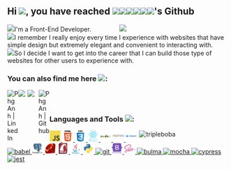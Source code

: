 ## Hi <img width="4%" src="https://media.giphy.com/media/hvRJCLFzcasrR4ia7z/giphy.gif" />, you have reached <img width="5%" src="https://cdn-icons-png.flaticon.com/512/4019/4019665.png" ><img width="5%" src="https://cdn-icons-png.flaticon.com/512/4019/4019919.png" ><img width="5%" src="https://cdn-icons-png.flaticon.com/512/4019/4019787.png" ><img width="4%" src="https://cdn-icons-png.flaticon.com/512/4019/4019828.png" ><img width="5%" src="https://cdn-icons-png.flaticon.com/512/4019/4019733.png" ><img width="5%" src="https://cdn-icons-png.flaticon.com/512/4019/4019978.png" >'s Github 

<img align="right" src="https://github.com/SP-XD/SP-XD/blob/main/images/dino_rounded.gif?raw=true" href="https://github.com/SP-XD" width="49%" />
<div>
<img width="5%" src="https://cdn-icons-png.flaticon.com/512/7206/7206286.png"/>I'm a Front-End Developer.<br>
<img width="5%" src="https://cdn-icons-png.flaticon.com/512/7206/7206282.png">I remember I really enjoy every time I experience with websites that have simple design but extremely elegant and convenient to interacting with.<br>
<img width="4.5%" src="https://cdn-icons-png.flaticon.com/512/7206/7206291.png">So I decide I want to get into the career that I can build those type of websites for other users to experience with.

### You can also find me here <img width="4%" src="https://cdn-icons-png.flaticon.com/512/7206/7206274.png"/>:
[<img align="left" width="5%" alt="PhgAnh | LinkedIn" src="https://cdn-icons.flaticon.com/png/512/3488/premium/3488326.png?token=exp=1649402666~hmac=09cc9b602a1880c3984806ba68c35eee"/>][linkedin]
[<img align="left" width="4.2%" src="https://cdn-icons.flaticon.com/png/512/896/premium/896846.png?token=exp=1649402830~hmac=727220b2c819e4e102932967b1882129" />][resume]
[<img align="left" width="5%" src="https://cdn-icons.flaticon.com/png/512/2721/premium/2721688.png?token=exp=1649402719~hmac=3f97371cf599ee192d6187774e193aa5"/>][portfolio]
[<img align="left" width="5%" alt="PhgAnh | Github" src="https://cdn-icons.flaticon.com/png/512/3488/premium/3488426.png?token=exp=1649402271~hmac=25d6db0f9302dd6d0aa377078e673db7"/>][other github]
<br><br>


### Languages and Tools <img width="3%" src="https://cdn-icons-png.flaticon.com/512/7206/7206289.png"/>:
<img align="right" width="40%" src="https://github-readme-stats.vercel.app/api/top-langs?username=tripleboba&show_icons=true&locale=en&layout=compact&theme=graywhite" alt="tripleboba" />
<div>
<a href="https://developer.mozilla.org/en-US/docs/Web/JavaScript" target="_blank" rel="noreferrer"> <img src="https://raw.githubusercontent.com/devicons/devicon/master/icons/javascript/javascript-original.svg" alt="javascript" width="5%"/> </a>
<a href="https://www.w3.org/html/" target="_blank" rel="noreferrer"> <img src="https://raw.githubusercontent.com/devicons/devicon/master/icons/html5/html5-original-wordmark.svg" alt="html5" width="5%"/> </a>
<a href="https://www.w3schools.com/css/" target="_blank" rel="noreferrer"> <img src="https://raw.githubusercontent.com/devicons/devicon/master/icons/css3/css3-original-wordmark.svg" alt="css3" width="5%"/> </a>
<a href="https://reactjs.org/" target="_blank" rel="noreferrer"> <img src="https://raw.githubusercontent.com/devicons/devicon/master/icons/react/react-original-wordmark.svg" alt="react" width="5%"/> </a>
<a href="https://nodejs.org" target="_blank" rel="noreferrer"> <img src="https://raw.githubusercontent.com/devicons/devicon/master/icons/nodejs/nodejs-original-wordmark.svg" alt="nodejs" width="5%"/> </a>
<a href="https://expressjs.com" target="_blank" rel="noreferrer"> <img src="https://raw.githubusercontent.com/devicons/devicon/master/icons/express/express-original-wordmark.svg" alt="express" width="5%"/> </a>
<a href="https://webpack.js.org" target="_blank" rel="noreferrer"> <img src="https://raw.githubusercontent.com/devicons/devicon/d00d0969292a6569d45b06d3f350f463a0107b0d/icons/webpack/webpack-original-wordmark.svg" alt="webpack" width="5%"/> </a>
<a href="https://babeljs.io/" target="_blank" rel="noreferrer"> <img src="https://www.vectorlogo.zone/logos/babeljs/babeljs-icon.svg" alt="babel" width="5%"/> </a>
<a href="https://www.postgresql.org" target="_blank" rel="noreferrer"> <img src="https://raw.githubusercontent.com/devicons/devicon/master/icons/postgresql/postgresql-original-wordmark.svg" alt="postgresql" width="5%"/> </a>
<a href="https://www.ruby-lang.org/en/" target="_blank" rel="noreferrer"> <img src="https://raw.githubusercontent.com/devicons/devicon/master/icons/ruby/ruby-original.svg" alt="ruby" width="5%"/> </a>
<a href="https://rubyonrails.org" target="_blank" rel="noreferrer"> <img src="https://raw.githubusercontent.com/devicons/devicon/master/icons/rails/rails-original-wordmark.svg" alt="rails" width="5%"/> </a>
<a href="https://www.java.com" target="_blank" rel="noreferrer"> <img src="https://raw.githubusercontent.com/devicons/devicon/master/icons/java/java-original.svg" alt="java" width="5%"/> </a>
<a href="https://www.python.org" target="_blank" rel="noreferrer"> <img src="https://raw.githubusercontent.com/devicons/devicon/master/icons/python/python-original.svg" alt="python" width="5%"/> </a>
<a href="https://git-scm.com/" target="_blank" rel="noreferrer"> <img src="https://www.vectorlogo.zone/logos/git-scm/git-scm-icon.svg" alt="git" width="5%"/> </a>
<a href="https://getbootstrap.com" target="_blank" rel="noreferrer"> <img src="https://raw.githubusercontent.com/devicons/devicon/master/icons/bootstrap/bootstrap-plain-wordmark.svg" alt="bootstrap" width="5%"/> </a>
<a href="https://sass-lang.com" target="_blank" rel="noreferrer"> <img src="https://raw.githubusercontent.com/devicons/devicon/master/icons/sass/sass-original.svg" alt="sass" width="5%"/> </a>
<a href="https://bulma.io/" target="_blank" rel="noreferrer"> <img src="https://raw.githubusercontent.com/gilbarbara/logos/804dc257b59e144eaca5bc6ffd16949752c6f789/logos/bulma.svg" alt="bulma" width="5%"/> </a>
<a href="https://mochajs.org" target="_blank" rel="noreferrer"> <img src="https://www.vectorlogo.zone/logos/mochajs/mochajs-icon.svg" alt="mocha" width="5%"/> </a>
<a href="https://www.cypress.io" target="_blank" rel="noreferrer"> <img src="https://raw.githubusercontent.com/simple-icons/simple-icons/6e46ec1fc23b60c8fd0d2f2ff46db82e16dbd75f/icons/cypress.svg" alt="cypress" width="5%"/> </a>
<a href="https://jestjs.io" target="_blank" rel="noreferrer"> <img src="https://www.vectorlogo.zone/logos/jestjsio/jestjsio-icon.svg" alt="jest" width="5%"/> </a>


[linkedin]: https://linkedin.com/in/phganh
[resume]: https://bit.ly/3NS3fXs
[portfolio]: https://phganh.com
[other github]: https://github.com/phganh

<!-- <p align="center" width="100%">
  <img width="4%" src="https://github.githubassets.com/images/mona-loading-default.gif"></img>
</p> -->
<!-- <img width="4%" src="https://cdn-icons-png.flaticon.com/512/7206/7206271.png"/> -->
